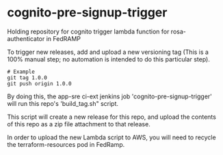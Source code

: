 # cognito-pre-signup-trigger

Holding repository for cognito trigger lambda function for rosa-authenticator in FedRAMP

To trigger new releases, add and upload a new versioning tag (This is a 100% manual step; no automation is intended to do this particular step).

```
# Example
git tag 1.0.0
git push origin 1.0.0
```

By doing this, the app-sre ci-ext jenkins job 'cognito-pre-signup-trigger' will run this repo's 'build_tag.sh" script.

This script will create a new release for this repo, and upload the contents of this repo as a zip file attachment to that release.

In order to upload the new Lambda script to AWS, you will need to recycle the terraform-resources pod in FedRamp.
